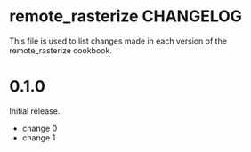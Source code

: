 # remote_rasterize CHANGELOG

This file is used to list changes made in each version of the remote_rasterize cookbook.

# 0.1.0

Initial release.

- change 0
- change 1

